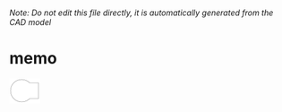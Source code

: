 ###### Note: Do not edit this file directly, it is automatically generated from the CAD model

# memo

![](/project.svg)



 

